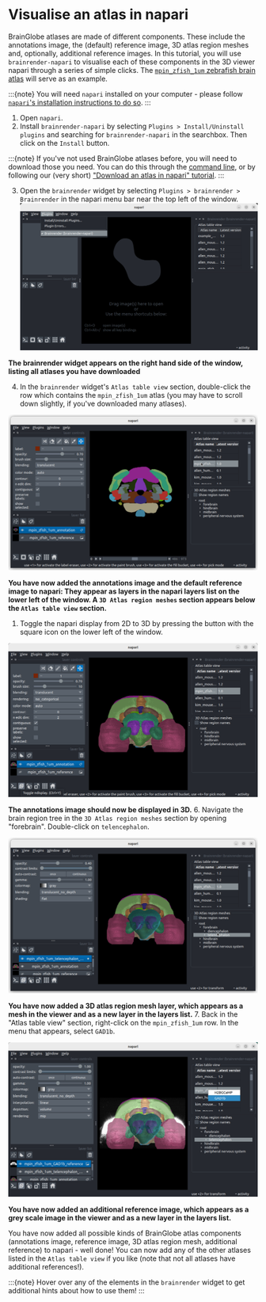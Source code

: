 # Visualise an atlas in napari

BrainGlobe atlases are made of different components. These include the annotations image, the (default) reference image, 3D atlas region meshes and, optionally, additional reference images. In this tutorial, you will use `brainrender-napari` to visualise each of these components in the 3D viewer napari through a series of simple clicks. The [`mpin_zfish_1um` zebrafish brain atlas](https://doi.org/10.1016/j.neuron.2019.04.034) will serve as an example. 

:::{note}
You will need `napari` installed on your computer - please follow [`napari`'s installation instructions to do so](https://napari.org/stable/tutorials/fundamentals/installation.html).
:::

1. Open `napari`.
2. Install `brainrender-napari` by selecting `Plugins > Install/Uninstall plugins` and searching for `brainrender-napari` in the searchbox. Then click on the `Install` button.

:::{note}
If you've not used BrainGlobe atlases before, you will need to download those you need. You can do this through the [command line](/documentation/brainglobe-atlasapi/usage/command-line-interface), or by following our (very short) ["Download an atlas in napari" tutorial](./manage-atlases-in-GUI).
:::


3. Open the `brainrender` widget by selecting `Plugins > brainrender > Brainrender` in the napari menu bar near the top left of the window. 
![brainrender widget](./images/brainrender-napari/plugin-menu-brainrender-napari.png)

**The brainrender widget appears on the right hand side of the window, listing all atlases you have downloaded**

4. In the `brainrender` widget's `Atlas table view` section, double-click the row which contains the `mpin_zfish_1um` atlas (you may have to scroll down slightly, if you've downloaded many atlases).

![brainrender widget with added annotations](./images/brainrender-napari/added-brainrender-napari.png)

**You have now added the annotations image and the default reference image to napari: They appear as layers in the napari layers list on the lower left of the window. A `3D Atlas region meshes` section appears below the `Atlas table view` section.**

1. Toggle the napari display from 2D to 3D by pressing the button with the square icon on the lower left of the window.

![brainrender widget with 3d display](./images/brainrender-napari/toggle-ndisplay-brainrender-napari.png)

**The annotations image should now be displayed in 3D.**
6. Navigate the brain region tree in the `3D Atlas region meshes` section by opening "forebrain". Double-click on `telencephalon`.

![brainrender widget with region mesh](./images/brainrender-napari/add-region-brainrender-napari.png)

 **You have now added a 3D atlas region mesh layer, which appears as a mesh in the viewer and as a new layer in the layers list.**
7. Back in the "Atlas table view" section, right-click on the `mpin_zfish_1um` row. In the menu that appears, select `GAD1b`.

![brainrender widget with additional reference](./images/brainrender-napari/additional-reference-brainrender-napari.png)

**You have now added an additional reference image, which appears as a grey scale image in the viewer and as a new layer in the layers list.**

You have now added all possible kinds of BrainGlobe atlas components (annotations image, reference image, 3D atlas region mesh, additional reference) to napari - well done! You can now add any of the other atlases listed in the `Atlas table view` if you like (note that not all atlases have additional references!). 

:::{note}
Hover over any of the elements in the `brainrender` widget to get additional hints about how to use them!
:::
